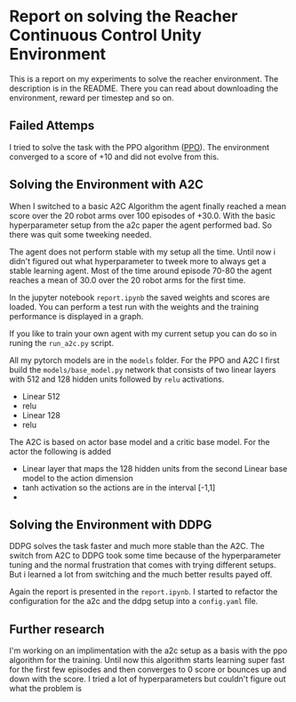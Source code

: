 # Report on solving the Reacher Continuous Control Unity Environment

This is a report on my experiments to solve the reacher environment. The description is in the README. There you can read about downloading the environment, reward per timestep and so on.

## Failed Attemps
I tried to solve the task with the PPO algorithm ([PPO](https://arxiv.org/pdf/1707.06347.pdf)). The environment converged to a score of +10 and did not evolve from this.

## Solving the Environment with A2C
When I switched to a basic A2C Algorithm the agent finally reached a mean score over the 20 robot arms over 100 episodes of +30.0. With the basic hyperparameter setup from the a2c paper the agent performed bad. So there was quit some tweeking needed.

The agent does not perform stable with my setup all the time. Until now i didn't figured out what hyperparameter to tweek more to always get a stable learning agent. Most of the time around episode 70-80 the agent reaches a mean of 30.0 over the 20 robot arms for the first time.

In the jupyter notebook `report.ipynb` the saved weights and scores are loaded. You can perform a test run with the weights and the training performance is displayed in a graph.

If you like to train your own agent with my current setup you can do so in runing the `run_a2c.py` script.

All my pytorch models are in the `models` folder. For the PPO and A2C I first build the `models/base_model.py` network that consists of two linear layers with 512 and 128 hidden units followed by `relu` activations.
- Linear 512
- relu
- Linear 128
- relu

The A2C is based on actor base model and a critic base model. For the actor the following is added
- Linear layer that maps the 128 hidden units from the second Linear base model to the action dimension
- tanh activation so the actions are in the interval [-1,1]
- 

## Solving the Environment with DDPG
DDPG solves the task faster and much more stable than the A2C. The switch from A2C to DDPG took some time because of the hyperparameter tuning and the normal frustration that comes with trying different setups. But i learned a lot from switching and the much better results payed off.

Again the report is presented in the `report.ipynb`. I started to refactor the configuration for the a2c and the ddpg setup into a `config.yaml` file.

## Further research
I'm working on an implimentation with the a2c setup as a basis with the ppo algorithm for the training. Until now this algorithm starts learning super fast for the first few episodes and then converges to 0 score or bounces up and down with the score.
I tried a lot of hyperparameters but couldn't figure out what the problem is
